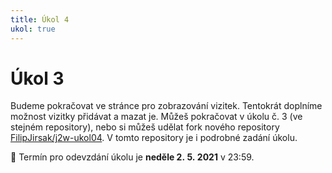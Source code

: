 ```yaml
---
title: Úkol 4
ukol: true
---
```

# Úkol 3

Budeme pokračovat ve stránce pro zobrazování vizitek. Tentokrát doplníme možnost vizitky přidávat a mazat je. Můžeš pokračovat v úkolu č. 3 (ve stejném repository),
nebo si můžeš udělat fork nového repository [FilipJirsak/j2w-ukol04](https://github.com/FilipJirsak/j2w-ukol04). V tomto repository je i podrobné zadání úkolu.

📆 Termín pro odevzdání úkolu je **neděle 2. 5. 2021** v 23:59.
